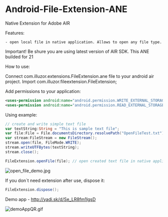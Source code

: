 Android-File-Extension-ANE
==========================
Native Extension for Adobe AIR

Features:

	- open local file in native application. Allows to open any file type.
	
Important! Be shure you are using latest version of AIR SDK. This ANE builded for 21
	
How to use:

Connect com.illuzor.extensions.FileExtension.ane file to your android air project.
Import com.illuzor.fileextension.FileExtension;

Add permissions to your application:
```xml
<uses-permission android:name="android.permission.WRITE_EXTERNAL_STORAGE" />
<uses-permission android:name="android.permission.READ_EXTERNAL_STORAGE" />
```
Using example:
```actionscript	
// create and write simple text file
var textString:String = "This is sample text file";
var file:File = File.documentsDirectory.resolvePath("OpenFileTest.txt");
var stream:FileStream = new FileStream();
stream.open(file, FileMode.WRITE);
stream.writeUTFBytes(textString);
stream.close();

FileExtension.openFile(file); // open created text file in native application.
```
![open_file_demo.jpg](http://download.illuzor.com/images/github/ane/open_file_demo.jpg)
	
If you don`t need extension after use, dispose it:
```actionscript	
FileExtension.dispose();
```
	
Demo app - http://yadi.sk/d/Se_LR8fm1lgsD

![demoAppQR.gif](http://download.illuzor.com/images/github/ane/demoAppQR.gif)
